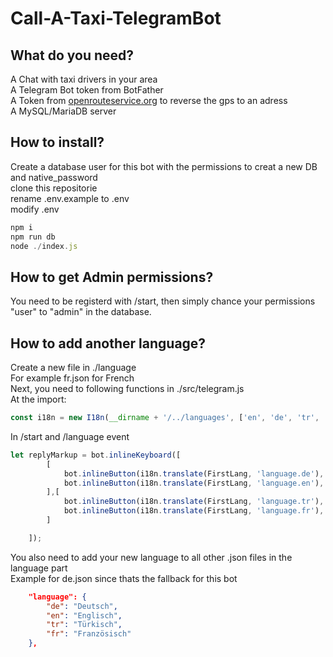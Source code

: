 # Call-A-Taxi-TelegramBot
 
## What do you need?
A Chat with taxi drivers in your area  
A Telegram Bot token from BotFather  
A Token from [openrouteservice.org](https://openrouteservice.org/dev/#/home) to reverse the gps to an adress  
A MySQL/MariaDB server  

## How to install?
Create a database user for this bot with the permissions to creat a new DB and native_password  
clone this repositorie  
rename .env.example to .env  
modify .env  
```js
npm i
npm run db
node ./index.js
 ```

## How to get Admin permissions?
You need to be registerd with /start, then simply chance your permissions "user" to "admin" in the database.  

## How to add another language?
Create a new file in ./language  
For example fr.json for French  
Next, you need to following functions in ./src/telegram.js  
At the import:
```js
const i18n = new I18n(__dirname + '/../languages', ['en', 'de', 'tr', 'fr'], 'de');
 ```
In /start and /language event
```js
let replyMarkup = bot.inlineKeyboard([
		[
			bot.inlineButton(i18n.translate(FirstLang, 'language.de'), {callback: `${msg.from.id}_Clang_de`}),
			bot.inlineButton(i18n.translate(FirstLang, 'language.en'), {callback: `${msg.from.id}_Clang_en`})
		],[
            bot.inlineButton(i18n.translate(FirstLang, 'language.tr'), {callback: `${msg.from.id}_Clang_tr`}),
            bot.inlineButton(i18n.translate(FirstLang, 'language.fr'), {callback: `${msg.from.id}_Clang_fr`})
		]

	]);
 ```
You also need to add your new language to all other .json files in the language part  
Example for de.json since thats the fallback for this bot  
```json
    "language": {
        "de": "Deutsch",
        "en": "Englisch",
        "tr": "Türkisch",
        "fr": "Französisch"
    },
 ```